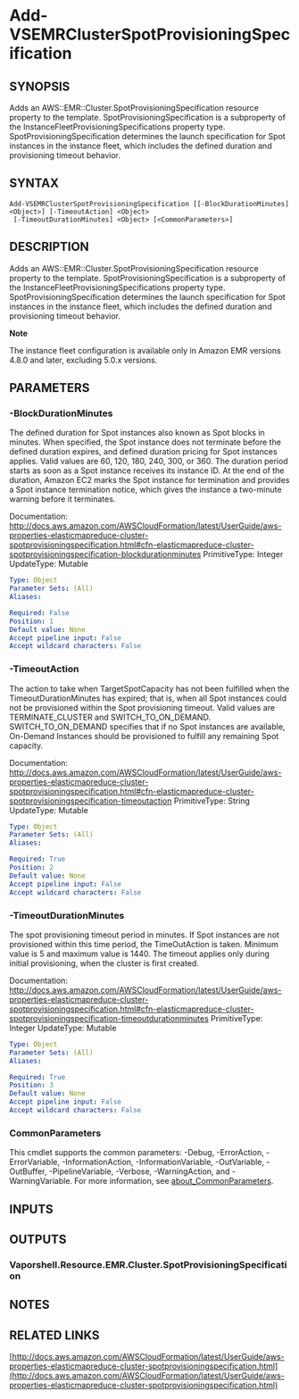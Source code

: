 # Add-VSEMRClusterSpotProvisioningSpecification

## SYNOPSIS
Adds an AWS::EMR::Cluster.SpotProvisioningSpecification resource property to the template.
SpotProvisioningSpecification is a subproperty of the InstanceFleetProvisioningSpecifications property type.
SpotProvisioningSpecification determines the launch specification for Spot instances in the instance fleet, which includes the defined duration and provisioning timeout behavior.

## SYNTAX

```
Add-VSEMRClusterSpotProvisioningSpecification [[-BlockDurationMinutes] <Object>] [-TimeoutAction] <Object>
 [-TimeoutDurationMinutes] <Object> [<CommonParameters>]
```

## DESCRIPTION
Adds an AWS::EMR::Cluster.SpotProvisioningSpecification resource property to the template.
SpotProvisioningSpecification is a subproperty of the InstanceFleetProvisioningSpecifications property type.
SpotProvisioningSpecification determines the launch specification for Spot instances in the instance fleet, which includes the defined duration and provisioning timeout behavior.

**Note**

The instance fleet configuration is available only in Amazon EMR versions 4.8.0 and later, excluding 5.0.x versions.

## PARAMETERS

### -BlockDurationMinutes
The defined duration for Spot instances also known as Spot blocks in minutes.
When specified, the Spot instance does not terminate before the defined duration expires, and defined duration pricing for Spot instances applies.
Valid values are 60, 120, 180, 240, 300, or 360.
The duration period starts as soon as a Spot instance receives its instance ID.
At the end of the duration, Amazon EC2 marks the Spot instance for termination and provides a Spot instance termination notice, which gives the instance a two-minute warning before it terminates.

Documentation: http://docs.aws.amazon.com/AWSCloudFormation/latest/UserGuide/aws-properties-elasticmapreduce-cluster-spotprovisioningspecification.html#cfn-elasticmapreduce-cluster-spotprovisioningspecification-blockdurationminutes
PrimitiveType: Integer
UpdateType: Mutable

```yaml
Type: Object
Parameter Sets: (All)
Aliases:

Required: False
Position: 1
Default value: None
Accept pipeline input: False
Accept wildcard characters: False
```

### -TimeoutAction
The action to take when TargetSpotCapacity has not been fulfilled when the TimeoutDurationMinutes has expired; that is, when all Spot instances could not be provisioned within the Spot provisioning timeout.
Valid values are TERMINATE_CLUSTER and SWITCH_TO_ON_DEMAND.
SWITCH_TO_ON_DEMAND specifies that if no Spot instances are available, On-Demand Instances should be provisioned to fulfill any remaining Spot capacity.

Documentation: http://docs.aws.amazon.com/AWSCloudFormation/latest/UserGuide/aws-properties-elasticmapreduce-cluster-spotprovisioningspecification.html#cfn-elasticmapreduce-cluster-spotprovisioningspecification-timeoutaction
PrimitiveType: String
UpdateType: Mutable

```yaml
Type: Object
Parameter Sets: (All)
Aliases:

Required: True
Position: 2
Default value: None
Accept pipeline input: False
Accept wildcard characters: False
```

### -TimeoutDurationMinutes
The spot provisioning timeout period in minutes.
If Spot instances are not provisioned within this time period, the TimeOutAction is taken.
Minimum value is 5 and maximum value is 1440.
The timeout applies only during initial provisioning, when the cluster is first created.

Documentation: http://docs.aws.amazon.com/AWSCloudFormation/latest/UserGuide/aws-properties-elasticmapreduce-cluster-spotprovisioningspecification.html#cfn-elasticmapreduce-cluster-spotprovisioningspecification-timeoutdurationminutes
PrimitiveType: Integer
UpdateType: Mutable

```yaml
Type: Object
Parameter Sets: (All)
Aliases:

Required: True
Position: 3
Default value: None
Accept pipeline input: False
Accept wildcard characters: False
```

### CommonParameters
This cmdlet supports the common parameters: -Debug, -ErrorAction, -ErrorVariable, -InformationAction, -InformationVariable, -OutVariable, -OutBuffer, -PipelineVariable, -Verbose, -WarningAction, and -WarningVariable. For more information, see [about_CommonParameters](http://go.microsoft.com/fwlink/?LinkID=113216).

## INPUTS

## OUTPUTS

### Vaporshell.Resource.EMR.Cluster.SpotProvisioningSpecification
## NOTES

## RELATED LINKS

[http://docs.aws.amazon.com/AWSCloudFormation/latest/UserGuide/aws-properties-elasticmapreduce-cluster-spotprovisioningspecification.html](http://docs.aws.amazon.com/AWSCloudFormation/latest/UserGuide/aws-properties-elasticmapreduce-cluster-spotprovisioningspecification.html)

